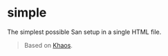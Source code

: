 # simple
The simplest possible San setup in a single HTML file.

> Based on [Khaos](http://khaos.io/).
